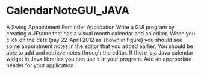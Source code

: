 # CalendarNoteGUI_JAVA
A Swing Appointment Reminder Application
Write a GUI program by creating a JFrame that has a visual month calendar and an editor. When you click on the date (say 22-April 2012 as shown in figure) you should see some appointment notes in the editor that you added earlier. You should be able to add and retrieve notes through the editor. If there is a Java calendar widget in Java libraries you can use it in your program. Add an appropriate header for your application.

